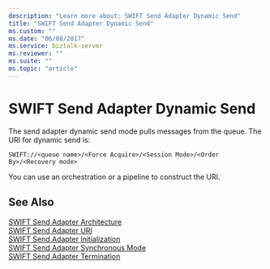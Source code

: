 ```yaml
---
description: "Learn more about: SWIFT Send Adapter Dynamic Send"
title: "SWIFT Send Adapter Dynamic Send"
ms.custom: ""
ms.date: "06/08/2017"
ms.service: biztalk-server
ms.reviewer: ""
ms.suite: ""
ms.topic: "article"
---
```

# SWIFT Send Adapter Dynamic Send
The send adapter dynamic send mode pulls messages from the queue. The URI for dynamic send is:  
  
```  
SWIFT://<queue name>/<Force Acquire>/<Session Mode>/<Order By>/<Recovery mode>  
```  
  
 You can use an orchestration or a pipeline to construct the URI.  
  
## See Also  
 [SWIFT Send Adapter Architecture](../../adapters-and-accelerators/fileact-interact/swift-send-adapter-architecture.md)   
 [SWIFT Send Adapter URI](../../adapters-and-accelerators/fileact-interact/swift-send-adapter-uri.md)   
 [SWIFT Send Adapter Initialization](../../adapters-and-accelerators/fileact-interact/swift-send-adapter-initialization.md)   
 [SWIFT Send Adapter Synchronous Mode](../../adapters-and-accelerators/fileact-interact/swift-send-adapter-synchronous-mode.md)   
 [SWIFT Send Adapter Termination](../../adapters-and-accelerators/fileact-interact/swift-send-adapter-termination.md)
